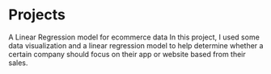 # Projects
A Linear Regression model for ecommerce data
In this project, I used some data visualization and a linear regression model to help determine whether a certain company should focus on their app or website based from their sales.
